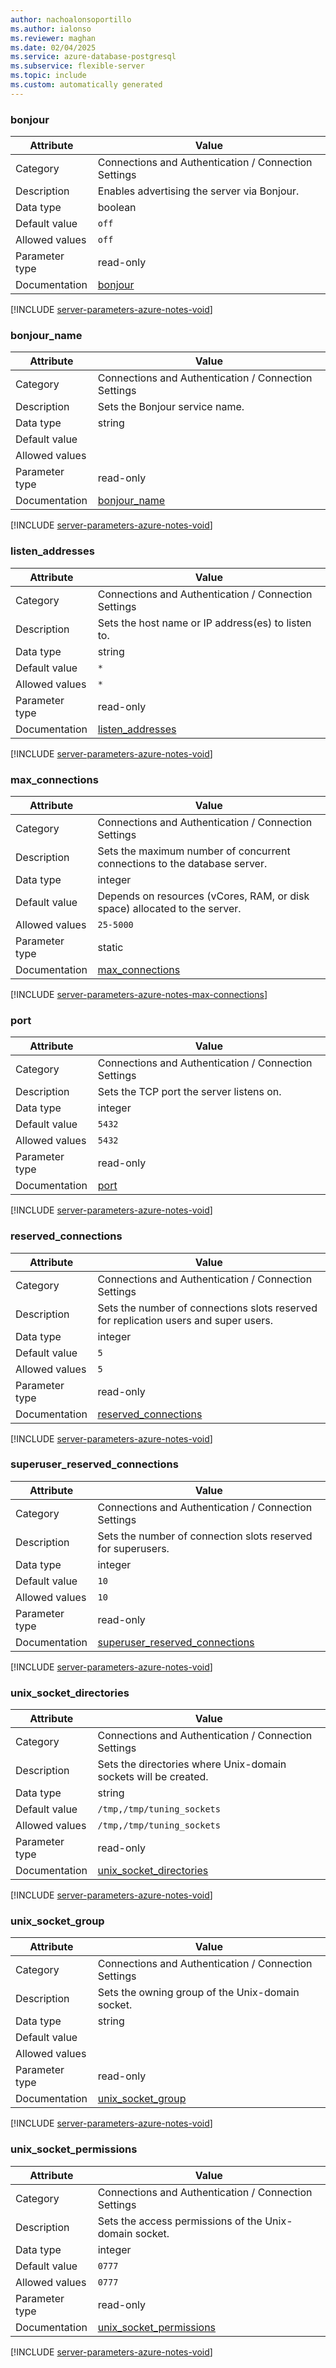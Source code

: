 ```yaml
---
author: nachoalonsoportillo
ms.author: ialonso
ms.reviewer: maghan
ms.date: 02/04/2025
ms.service: azure-database-postgresql
ms.subservice: flexible-server
ms.topic: include
ms.custom: automatically generated
---
```

### bonjour

| Attribute | Value |
| --- | --- |
| Category | Connections and Authentication / Connection Settings |
| Description | Enables advertising the server via Bonjour. |
| Data type | boolean |
| Default value | `off` |
| Allowed values | `off` |
| Parameter type | read-only |
| Documentation | [bonjour](https://www.postgresql.org/docs/16/runtime-config-connection.html#GUC-BONJOUR) |


[!INCLUDE [server-parameters-azure-notes-void](./server-parameters-azure-notes-void.md)]



### bonjour_name

| Attribute | Value |
| --- | --- |
| Category | Connections and Authentication / Connection Settings |
| Description | Sets the Bonjour service name. |
| Data type | string |
| Default value | |
| Allowed values | |
| Parameter type | read-only |
| Documentation | [bonjour_name](https://www.postgresql.org/docs/16/runtime-config-connection.html#GUC-BONJOUR-NAME) |


[!INCLUDE [server-parameters-azure-notes-void](./server-parameters-azure-notes-void.md)]



### listen_addresses

| Attribute | Value |
| --- | --- |
| Category | Connections and Authentication / Connection Settings |
| Description | Sets the host name or IP address(es) to listen to. |
| Data type | string |
| Default value | `*` |
| Allowed values | `*` |
| Parameter type | read-only |
| Documentation | [listen_addresses](https://www.postgresql.org/docs/16/runtime-config-connection.html#GUC-LISTEN-ADDRESSES) |


[!INCLUDE [server-parameters-azure-notes-void](./server-parameters-azure-notes-void.md)]



### max_connections

| Attribute | Value |
| --- | --- |
| Category | Connections and Authentication / Connection Settings |
| Description | Sets the maximum number of concurrent connections to the database server. |
| Data type | integer |
| Default value | Depends on resources (vCores, RAM, or disk space) allocated to the server. |
| Allowed values | `25-5000` |
| Parameter type | static |
| Documentation | [max_connections](https://www.postgresql.org/docs/16/runtime-config-connection.html#GUC-MAX-CONNECTIONS) |


[!INCLUDE [server-parameters-azure-notes-max-connections](./server-parameters-azure-notes-max-connections.md)]



### port

| Attribute | Value |
| --- | --- |
| Category | Connections and Authentication / Connection Settings |
| Description | Sets the TCP port the server listens on. |
| Data type | integer |
| Default value | `5432` |
| Allowed values | `5432` |
| Parameter type | read-only |
| Documentation | [port](https://www.postgresql.org/docs/16/runtime-config-connection.html#GUC-PORT) |


[!INCLUDE [server-parameters-azure-notes-void](./server-parameters-azure-notes-void.md)]



### reserved_connections

| Attribute | Value |
| --- | --- |
| Category | Connections and Authentication / Connection Settings |
| Description | Sets the number of connections slots reserved for replication users and super users. |
| Data type | integer |
| Default value | `5` |
| Allowed values | `5` |
| Parameter type | read-only |
| Documentation | [reserved_connections](https://www.postgresql.org/docs/16/runtime-config-connection.html#GUC-RESERVED-CONNECTIONS) |


[!INCLUDE [server-parameters-azure-notes-void](./server-parameters-azure-notes-void.md)]



### superuser_reserved_connections

| Attribute | Value |
| --- | --- |
| Category | Connections and Authentication / Connection Settings |
| Description | Sets the number of connection slots reserved for superusers. |
| Data type | integer |
| Default value | `10` |
| Allowed values | `10` |
| Parameter type | read-only |
| Documentation | [superuser_reserved_connections](https://www.postgresql.org/docs/16/runtime-config-connection.html#GUC-SUPERUSER-RESERVED-CONNECTIONS) |


[!INCLUDE [server-parameters-azure-notes-void](./server-parameters-azure-notes-void.md)]



### unix_socket_directories

| Attribute | Value |
| --- | --- |
| Category | Connections and Authentication / Connection Settings |
| Description | Sets the directories where Unix-domain sockets will be created. |
| Data type | string |
| Default value | `/tmp,/tmp/tuning_sockets` |
| Allowed values | `/tmp,/tmp/tuning_sockets` |
| Parameter type | read-only |
| Documentation | [unix_socket_directories](https://www.postgresql.org/docs/16/runtime-config-connection.html#GUC-UNIX-SOCKET-DIRECTORIES) |


[!INCLUDE [server-parameters-azure-notes-void](./server-parameters-azure-notes-void.md)]



### unix_socket_group

| Attribute | Value |
| --- | --- |
| Category | Connections and Authentication / Connection Settings |
| Description | Sets the owning group of the Unix-domain socket. |
| Data type | string |
| Default value | |
| Allowed values | |
| Parameter type | read-only |
| Documentation | [unix_socket_group](https://www.postgresql.org/docs/16/runtime-config-connection.html#GUC-UNIX-SOCKET-GROUP) |


[!INCLUDE [server-parameters-azure-notes-void](./server-parameters-azure-notes-void.md)]



### unix_socket_permissions

| Attribute | Value |
| --- | --- |
| Category | Connections and Authentication / Connection Settings |
| Description | Sets the access permissions of the Unix-domain socket. |
| Data type | integer |
| Default value | `0777` |
| Allowed values | `0777` |
| Parameter type | read-only |
| Documentation | [unix_socket_permissions](https://www.postgresql.org/docs/16/runtime-config-connection.html#GUC-UNIX-SOCKET-PERMISSIONS) |


[!INCLUDE [server-parameters-azure-notes-void](./server-parameters-azure-notes-void.md)]




